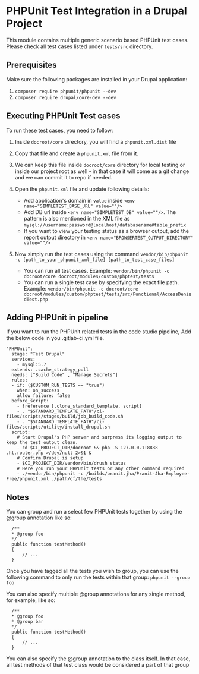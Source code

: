 # PHPUnit Test Integration in a Drupal Project
This module contains multiple generic scenario based PHPUnit test cases.
Please check all test cases listed under `tests/src` directory.

## Prerequisites
Make sure the following packages are installed in your Drupal application:
1. `composer require phpunit/phpunit --dev`
2. `composer require drupal/core-dev --dev`

## Executing PHPUnit Test cases
To run these test cases, you need to follow:
1. Inside `docroot/core` directory, you will find a `phpunit.xml.dist` file
2. Copy that file and create a `phpunit.xml` file from it.
3. We can keep this file inside `docroot/core` directory for local testing or inside our project root as well - in that case it will come as a git change and we can commit it to repo if needed.
4. Open the `phpunit.xml` file and update following details:
    - Add application's domain in `value` inside `<env name="SIMPLETEST_BASE_URL" value=""/>`
    - Add DB url inside `<env name="SIMPLETEST_DB" value=""/>`. The pattern is also mentioned in the XML file as `mysql://username:password@localhost/databasename#table_prefix`
    - If you want to view your testing status as a browser output, add the report output directory in `<env name="BROWSERTEST_OUTPUT_DIRECTORY" value=""/>`
5. Now simply run the test cases using the command `vendor/bin/phpunit -c [path_to_your_phpunit_xml_file] [path_to_test_case_files]`

    - You can run all test cases. Example: `vendor/bin/phpunit -c docroot/core docroot/modules/custom/phptest/tests`
    - You can run a single test case by specifying the exact file path. Example: `vendor/bin/phpunit -c docroot/core docroot/modules/custom/phptest/tests/src/Functional/AccessDeniedTest.php`

## Adding PHPUnit in pipeline
If you want to run the PHPUnit related tests in the code studio pipeline, Add the below code in you .gitlab-ci.yml file.

```
"PHPUnit":
  stage: "Test Drupal"
  services:
    - mysql:5.7
  extends: .cache_strategy_pull
  needs: ["Build Code" , "Manage Secrets"]
  rules:
  - if: ($CUSTOM_RUN_TESTS == "true")
    when: on_success
    allow_failure: false
  before_script:
    - !reference [.clone_standard_template, script]
    - . "$STANDARD_TEMPLATE_PATH"/ci-files/scripts/stages/build/job_build_code.sh
    - . "$STANDARD_TEMPLATE_PATH"/ci-files/scripts/utility/install_drupal.sh
  script:
    # Start Drupal's PHP server and surpress its logging output to keep the test output clean.
    - cd $CI_PROJECT_DIR/docroot && php -S 127.0.0.1:8888 .ht.router.php >/dev/null 2>&1 &
    # Confirm Drupal is setup
    - $CI_PROJECT_DIR/vendor/bin/drush status
    # Here you run your PHPUnit tests or any other command required
    - ./vendor/bin/phpunit -c /builds/pranit.jha/Pranit-Jha-Employee-Free/phpunit.xml ./path/of/the/tests
```

## Notes
You can group and run a select few PHPUnit tests together by using the @group annotation like so:
```
  /**
  * @group foo
  */
  public function testMethod()
  {
      // ...
  }
```

Once you have tagged all the tests you wish to group, you can use the following command to only run the tests within that group:
`phpunit --group foo`

You can also specify multiple @group annotations for any single method, for example, like so:
```
  /**
  * @group foo
  * @group bar
  */
  public function testMethod()
  {
      // ...
  }
```

You can also specify the @group annotation to the class itself. In that case, all test methods of that test class would be considered a part of that group
